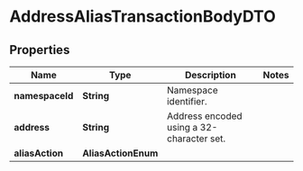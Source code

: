 

# AddressAliasTransactionBodyDTO


## Properties

| Name | Type | Description | Notes |
|------------ | ------------- | ------------- | -------------|
|**namespaceId** | **String** | Namespace identifier. |  |
|**address** | **String** | Address encoded using a 32-character set. |  |
|**aliasAction** | **AliasActionEnum** |  |  |



